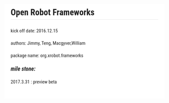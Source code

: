 <div style="font-family: 'Lucida Grande', 'Segoe UI', 'Apple SD Gothic Neo', 'Malgun Gothic', 'Lucida Sans Unicode', Helvetica, Arial, sans-serif; font-size: 0.9em; overflow-x: hidden; overflow-y: auto; margin: 0px !important; padding: 5px 20px 26px !important; background-color: rgb(255, 255, 255);font-family: 'Hiragino Sans GB', 'Microsoft YaHei', STHeiti, SimSun, 'Lucida Grande', 'Lucida Sans Unicode', 'Lucida Sans', 'Segoe UI', AppleSDGothicNeo-Medium, 'Malgun Gothic', Verdana, Tahoma, sans-serif; padding: 20px;padding: 20px; color: rgb(34, 34, 34); font-size: 15px; font-family: 'Roboto Condensed', Tauri, 'Hiragino Sans GB', 'Microsoft YaHei', STHeiti, SimSun, 'Lucida Grande', 'Lucida Sans Unicode', 'Lucida Sans', 'Segoe UI', AppleSDGothicNeo-Medium, 'Malgun Gothic', Verdana, Tahoma, sans-serif; line-height: 1.6; -webkit-font-smoothing: antialiased; background: rgb(255, 255, 255);"><h2 id="open-robot-frameworks" style="clear: both;font-size: 1.8em; font-weight: bold; margin: 1.275em 0px 0.85em;margin-top: 0px;border-bottom-width: 1px; border-bottom-style: solid; border-bottom-color: rgb(230, 230, 230);"><a name="open-robot-frameworks" href="#open-robot-frameworks" style="text-decoration: none; vertical-align: baseline;color: rgb(50, 105, 160);"></a>Open Robot Frameworks</h2><p style="margin-top: 0px;margin: 1em 0px; word-wrap: break-word;"> kick off date: 2016.12.15</p><p style="margin: 1em 0px; word-wrap: break-word;"> authors: Jimmy, Teng, Macgyver,William</p><p style="margin: 1em 0px; word-wrap: break-word;"> package name: org.xrobot.frameworks</p><h5 id="mile-stone:" style="clear: both;font-size: 1.2em; font-weight: bold; margin: 0.855em 0px 0.57em;"><a name="mile-stone:" href="#mile-stone:" style="text-decoration: none; vertical-align: baseline;color: rgb(50, 105, 160);"></a>mile stone:</h5><p style="margin-top: 0px;margin: 1em 0px; word-wrap: break-word;"> 2017.3.31 :  preview beta</p></div>

